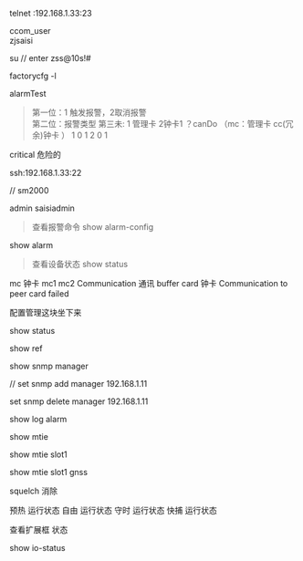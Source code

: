telnet :192.168.1.33:23


ccom_user     
zjsaisi   

su // enter
zss@10s!#

factorycfg -l

alarmTest
> 第一位：1 触发报警，2取消报警   
> 第二位：报警类型 
> 第三未: 1 管理卡 2钟卡1 ？canDo  （mc：管理卡 cc(冗余)钟卡 ）
1 0 1
2 0 1


critical 危险的


ssh:192.168.1.33:22

// sm2000
 
admin 
saisiadmin

>查看报警命令
show alarm-config

show alarm

>查看设备状态
show status





mc 钟卡  mc1 mc2 
Communication 通讯
buffer card 钟卡
Communication to peer card failed 



配置管理这块坐下来





show status 

show ref




show snmp manager


// set snmp add manager 192.168.1.11

   set snmp delete manager 192.168.1.11

<!-- Engine ID -->


show log alarm




show mtie  


show mtie  slot1


show mtie  slot1 gnss 





squelch 消除


预热 运行状态
自由 运行状态
守时 运行状态
快捕 运行状态


查看扩展框 状态

show io-status 